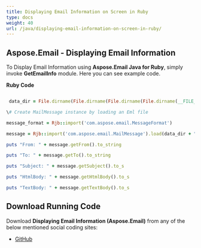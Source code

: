 ```yaml
---
title: Displaying Email Information on Screen in Ruby
type: docs
weight: 40
url: /java/displaying-email-information-on-screen-in-ruby/
---
```


## **Aspose.Email - Displaying Email Information**
To Display Email Information using **Aspose.Email Java for Ruby**, simply invoke **GetEmailInfo** module. Here you can see example code.

**Ruby Code**

``` ruby

 data_dir = File.dirname(File.dirname(File.dirname(File.dirname(__FILE__)))) + '/data/'

\# Create MailMessage instance by loading an Eml file

message_format = Rjb::import('com.aspose.email.MessageFormat')

message = Rjb::import('com.aspose.email.MailMessage').load(data_dir + "Message.eml")

puts "From: " + message.getFrom().to_string

puts "To: " + message.getTo().to_string

puts "Subject: " + message.getSubject().to_s

puts "HtmlBody: " + message.getHtmlBody().to_s

puts "TextBody: " + message.getTextBody().to_s

```
## **Download Running Code**
Download **Displaying Email Information (Aspose.Email)** from any of the below mentioned social coding sites:

- [GitHub](https://github.com/aspose-email/Aspose.Email-for-Java/blob/master/Plugins/Aspose_Email_Java_for_Ruby/lib/asposeemailjava/Email/getemailinfo.rb)
